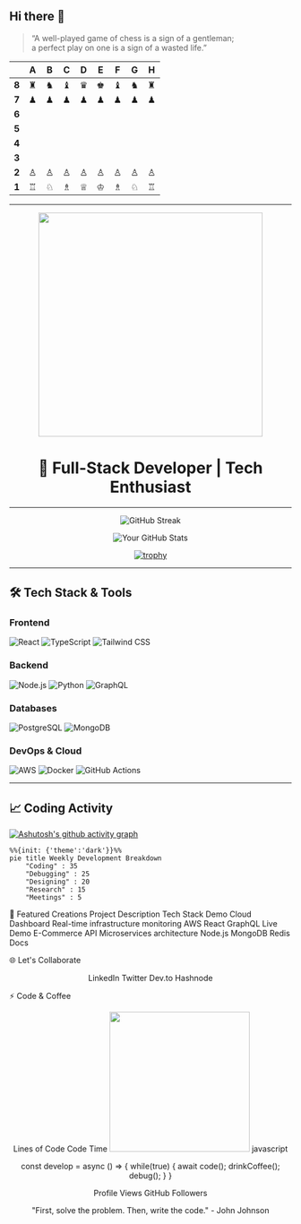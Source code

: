 ## Hi there 👋

<!--
**PanagiotisKotsorgios/PanagiotisKotsorgios** is a ✨ _special_ ✨ repository because its `README.md` (this file) appears on your GitHub profile.

Here are some ideas to get you started:

- 🔭 I’m currently working on ...
- 🌱 I’m currently learning ...
- 👯 I’m looking to collaborate on ...
- 🤔 I’m looking for help with ...
- 💬 Ask me about ...
- 📫 How to reach me: ...
- 😄 Pronouns: ...
- ⚡ Fun fact: ...
-->


> “A well-played game of chess is a sign of a gentleman;  
> a perfect play on one is a sign of a wasted life.”

|     | **A** | **B** | **C** | **D** | **E** | **F** | **G** | **H** |
|:---:|:-----:|:-----:|:-----:|:-----:|:-----:|:-----:|:-----:|:-----:|
| **8** | ♜     | ♞     | ♝     | ♛     | ♚     | ♝     | ♞     | ♜     |
| **7** | ♟     | ♟     | ♟     | ♟     | ♟     | ♟     | ♟     | ♟     |
| **6** |       |       |       |       |       |       |       |       |
| **5** |       |       |       |       |       |       |       |       |
| **4** |       |       |       |       |       |       |       |       |
| **3** |       |       |       |       |       |       |       |       |
| **2** | ♙     | ♙     | ♙     | ♙     | ♙     | ♙     | ♙     | ♙     |
| **1** | ♖     | ♘     | ♗     | ♕     | ♔     | ♗     | ♘     | ♖     |




---
<!-- Dynamic Animated Header -->
<div align="center">
  <img src="https://media.giphy.com/media/qgQUggAC3Pfv687qPC/giphy.gif" width="400">
  <h1 align="center">🚀 Full-Stack Developer | Tech Enthusiast</h1>
</div>

---

<!-- GitHub Stats & Trophies -->
<div align="center">
  
  ![GitHub Streak](https://streak-stats.demolab.com?user=YOUR_USERNAME&theme=radical&border_radius=4.6)
  
  ![Your GitHub Stats](https://github-readme-stats.vercel.app/api?username=YOUR_USERNAME&show_icons=true&theme=radical&include_all_commits=true)
  
  [![trophy](https://github-profile-trophy.vervis.xyz/?username=YOUR_USERNAME&theme=onedark&column=4)](https://github.com/ryo-ma/github-profile-trophy)

</div>

---

<!-- Tech Stack Section -->
## 🛠️ Tech Stack & Tools

### **Frontend**
![React](https://img.shields.io/badge/-React-61DAFB?logo=react&logoColor=white)
![TypeScript](https://img.shields.io/badge/-TypeScript-3178C6?logo=typescript&logoColor=white)
![Tailwind CSS](https://img.shields.io/badge/-Tailwind%20CSS-06B6D4?logo=tailwind-css&logoColor=white)

### **Backend**
![Node.js](https://img.shields.io/badge/-Node.js-339933?logo=node.js&logoColor=white)
![Python](https://img.shields.io/badge/-Python-3776AB?logo=python&logoColor=white)
![GraphQL](https://img.shields.io/badge/-GraphQL-E10098?logo=graphql&logoColor=white)

### **Databases**
![PostgreSQL](https://img.shields.io/badge/-PostgreSQL-4169E1?logo=postgresql&logoColor=white)
![MongoDB](https://img.shields.io/badge/-MongoDB-47A248?logo=mongodb&logoColor=white)

### **DevOps & Cloud**
![AWS](https://img.shields.io/badge/-AWS-232F3E?logo=amazon-aws&logoColor=white)
![Docker](https://img.shields.io/badge/-Docker-2496ED?logo=docker&logoColor=white)
![GitHub Actions](https://img.shields.io/badge/-GitHub%20Actions-2088FF?logo=github-actions&logoColor=white)

---

<!-- Activity Graph -->
## 📈 Coding Activity

[![Ashutosh's github activity graph](https://github-readme-activity-graph.vercel.app/graph?username=YOUR_USERNAME&theme=react-dark&area=true&hide_border=true)](https://github.com/ashutosh00710/github-readme-activity-graph)

```mermaid
%%{init: {'theme':'dark'}}%%
pie title Weekly Development Breakdown
    "Coding" : 35
    "Debugging" : 25
    "Designing" : 20
    "Research" : 15
    "Meetings" : 5
```



<!-- PROJECT SHOWCASE -->
🚀 Featured Creations
Project	Description	Tech Stack	Demo
Cloud Dashboard	Real-time infrastructure monitoring	AWS React GraphQL	Live Demo
E-Commerce API	Microservices architecture	Node.js MongoDB Redis	Docs
<!-- SOCIAL LINKS -->
🌐 Let's Collaborate
<div align="center">

LinkedIn
Twitter
Dev.to
Hashnode
</div><!-- FUN SECTION -->
⚡️ Code & Coffee
<div align="center">

Lines of Code
Code Time
<img src="https://media.giphy.com/media/ZVik7pBtu9dNS/giphy.gif" width="250px">
javascript

const develop = async () => {
  while(true) {
    await code();
    drinkCoffee();
    debug();
  }
}

</div><!-- FOOTER --><div align="center">

Profile Views
GitHub Followers

"First, solve the problem. Then, write the code." - John Johnson
</div> 
